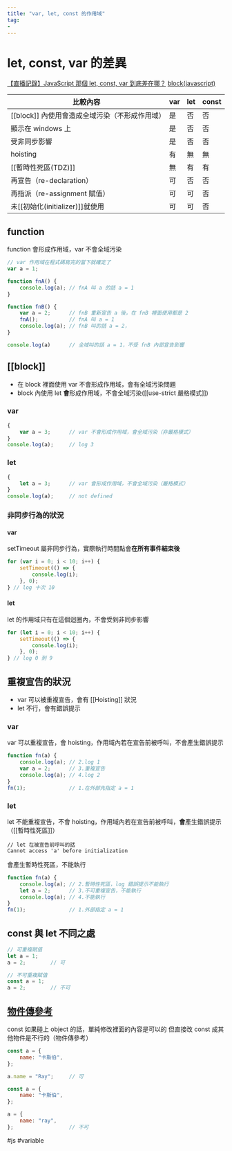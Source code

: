```yaml
---
title: "var, let, const 的作用域"
tag: 
- 
---
```

# let, const, var 的差異
[【直播記錄】JavaScript 那個 let, const, var 到底差在哪？](https://www.youtube.com/watch?v=FGdKdn_CnWo)
[block(javascript)](https://developer.mozilla.org/en-US/docs/Web/JavaScript/Reference/Statements/block)

|比較內容|var|let|const|
|-|-|-|-|
|[[block]] 內使用會造成全域污染（不形成作用域）|是|否|否|
|顯示在 windows 上 |是|否|否|
|受非同步影響|是|否|否|
|hoisting|有|無|無|
|[[暫時性死區(TDZ)]]|無|有|有|
|再宣告（re-declaration）|可|否|否|
|再指派（re-assignment 賦值）|可|可|否|
|未[[初始化(initializer)]]就使用|可|可|否|




## function
function 會形成作用域，var 不會全域污染
````javascript
// var 作用域在程式碼寫完的當下就確定了
var a = 1;

function fnA() {
	console.log(a);	// fnA 叫 a 的話 a = 1
}

function fnB() {
	var a = 2;		// fnB 重新宣告 a 後，在 fnB 裡面使用都是 2
	fnA();			// fnA 叫 a = 1
	console.log(a);	// fnB 叫的話 a = 2，
}

console.log(a)		// 全域叫的話 a = 1，不受 fnB 內部宣告影響
````


## [[block]]
- 在 block 裡面使用 var 不會形成作用域，會有全域污染問題
- block 內使用 let **會**形成作用域，不會全域污染([[use-strict 嚴格模式]])
### var
````javascript
{
	var a = 3;		// var 不會形成作用域，會全域污染（非嚴格模式）
}
console.log(a);		// log 3
````
### let
````javascript
{
	let a = 3;		// var 會形成作用域，不會全域污染（嚴格模式）
}
console.log(a);		// not defined
````
### 非同步行為的狀況
#### var
setTimeout 屬非同步行為，實際執行時間點會**在所有事件結束後**
```javascript
for (var i = 0; i < 10; i++) {
	setTimeout(() => {
		console.log(i);
	}, 0);
} // log 十次 10
```
#### let
let 的作用域只有在這個迴圈內，不會受到非同步影響
```javascript
for (let i = 0; i < 10; i++) {
	setTimeout(() => {
		console.log(i);
	}, 0);
} // log 0 到 9
```

## 重複宣告的狀況
- var 可以被重複宣告，會有 [[Hoisting]] 狀況
- let 不行，會有錯誤提示
### var
var 可以重複宣告，會 hoisting，作用域內若在宣告前被呼叫，不會產生錯誤提示
```javascript
function fn(a) {
	console.log(a);	// 2.log 1
	var a = 2;		// 3.重複宣告
	console.log(a);	// 4.log 2
}
fn(1);				// 1.在外部先指定 a = 1
```

### let
let 不能重複宣告，不會 hoisting，作用域內若在宣告前被呼叫，**會**產生錯誤提示（[[暫時性死區]]）
```
// let 在被宣告前呼叫的話
Cannot access 'a' before initialization
```
會產生暫時性死區，不能執行
```javascript
function fn(a) {
	console.log(a);	// 2.暫時性死區，log 錯誤提示不能執行
	let a = 2;		// 3.不可重複宣告，不能執行
	console.log(a);	// 4.不能執行
}
fn(1);				// 1.外部指定 a = 1
```



## const 與 let 不同之處
````javascript
// 可重複賦值
let a = 1;
a = 2;        // 可
````
````javascript
// 不可重複賦值
const a = 1;
a = 2;        // 不可
````

## [物件傳參考](JavaScript/資料類型/Object,%20Array/Object/物件傳參考.md)
const 如果碰上 object 的話，單純修改裡面的內容是可以的
但直接改 const 成其他物件是不行的（物件傳參考）
```javascript
const a = {
	name: "卡斯伯",
}; 

a.name = "Ray";		// 可
```
```javascript
const a = {
	name: "卡斯伯",
}; 

a = {
	name: "ray",
}; 					// 不可
```


#js #variable

  

